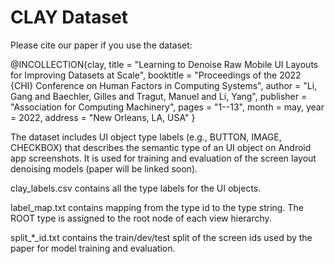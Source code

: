 # CLAY Dataset

Please cite our paper if you use the dataset:


@INCOLLECTION{clay,
  title     = "Learning to Denoise Raw Mobile UI Layouts for Improving Datasets at Scale",
  booktitle = "Proceedings of the 2022 {CHI} Conference on Human Factors in
               Computing Systems",
  author    = "Li, Gang and Baechler, Gilles and Tragut, Manuel and Li, Yang",
  publisher = "Association for Computing Machinery",
  pages     = "1--13",
  month     =  may,
  year      =  2022,
  address   = "New Orleans, LA, USA"
}


The dataset includes UI object type labels (e.g., BUTTON, IMAGE, CHECKBOX) that describes the semantic type of an UI object on Android app screenshots. It is used for training and evaluation of the screen layout denoising models (paper will be linked soon).

clay_labels.csv contains all the type labels for the UI objects.

label_map.txt contains mapping from the type id to the type string. The ROOT type is assigned to the root node of each view hierarchy.

split_*_id.txt contains the train/dev/test split of the screen ids used by the paper for model training and evaluation.
